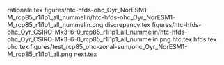rationale.tex
figures/htc-hfds-ohc_Oyr_NorESM1-M_rcp85_r1i1p1_all_nummelin/htc-hfds-ohc_Oyr_NorESM1-M_rcp85_r1i1p1_all_nummelin.png
discrepancy.tex
figures/htc-hfds-ohc_Oyr_CSIRO-Mk3-6-0_rcp85_r1i1p1_all_nummelin/htc-hfds-ohc_Oyr_CSIRO-Mk3-6-0_rcp85_r1i1p1_all_nummelin.png
htc.tex
hfds.tex
ohc.tex
figures/test_rcp85_ohc-zonal-sum/ohc_Oyr_NorESM1-M_rcp85_r1i1p1_all.png
next.tex
